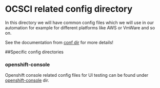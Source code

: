 # OCSCI related config directory

In this directory we will have common config files which we will use in our
automation for example for different platforms like AWS or VmWare and so on.

See the documentation from [conf dir](../README.md) for more details!


##Specific config directories

### openshift-console

Openshift console related config files for UI testing can be found under
[openshift-console](./openshift-console/README.md) dir.
